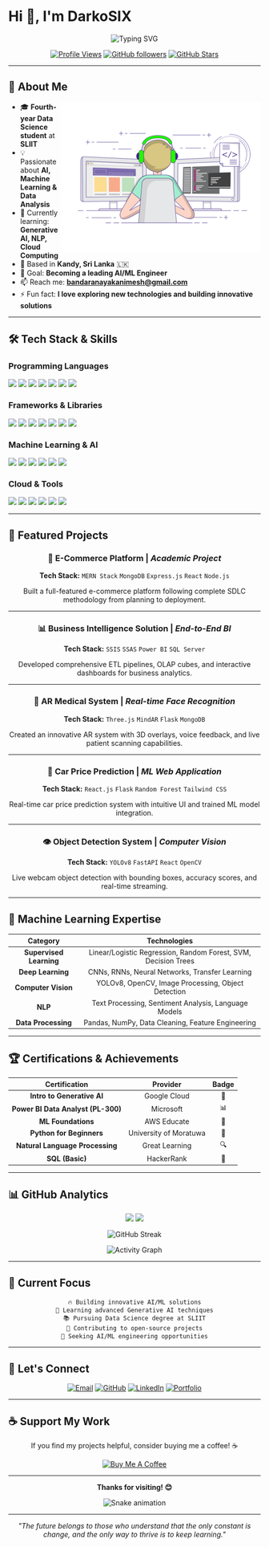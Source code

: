 # Hi 👋, I'm DarkoSIX

<div align="center">
  
  ![Typing SVG](https://readme-typing-svg.herokuapp.com?font=Fira+Code&weight=500&size=30&pause=1000&color=00D4AA&center=true&vCenter=true&random=false&width=600&height=60&lines=Aspiring+AI%2FML+Engineer;Data+Science+Undergraduate;Passionate+Developer;From+Sri+Lanka+🇱🇰)
  
  [![Profile Views](https://komarev.com/ghpvc/?username=DarkoSix-06&label=Profile%20views&color=0e75b6&style=for-the-badge)](https://github.com/DarkoSix-06)
  [![GitHub followers](https://img.shields.io/github/followers/DarkoSix-06?style=for-the-badge&color=blue&labelColor=1c1c1c)](https://github.com/DarkoSix-06?tab=followers)
  [![GitHub Stars](https://img.shields.io/github/stars/DarkoSix-06?style=for-the-badge&color=yellow&labelColor=1c1c1c)](https://github.com/DarkoSix-06?tab=repositories)

</div>

---

## 🚀 About Me

<img align="right" alt="Coding" width="400" src="https://raw.githubusercontent.com/devSouvik/devSouvik/master/gif3.gif"/>

- 🎓 **Fourth-year Data Science student** at **SLIIT**
- 💡 Passionate about **AI, Machine Learning & Data Analysis**
- 🌱 Currently learning: **Generative AI, NLP, Cloud Computing**
- 📍 Based in **Kandy, Sri Lanka** 🇱🇰
- 🎯 Goal: **Becoming a leading AI/ML Engineer**
- 📫 Reach me: **bandaranayakanimesh@gmail.com**
- ⚡ Fun fact: **I love exploring new technologies and building innovative solutions**

---

## 🛠️ Tech Stack & Skills

### Programming Languages
<p>
  <img src="https://img.shields.io/badge/Python-3776AB?style=for-the-badge&logo=python&logoColor=white" />
  <img src="https://img.shields.io/badge/JavaScript-F7DF1E?style=for-the-badge&logo=javascript&logoColor=black" />
  <img src="https://img.shields.io/badge/PHP-777BB4?style=for-the-badge&logo=php&logoColor=white" />
  <img src="https://img.shields.io/badge/Kotlin-0095D5?style=for-the-badge&logo=kotlin&logoColor=white" />
  <img src="https://img.shields.io/badge/HTML5-E34F26?style=for-the-badge&logo=html5&logoColor=white" />
  <img src="https://img.shields.io/badge/CSS3-1572B6?style=for-the-badge&logo=css3&logoColor=white" />
  <img src="https://img.shields.io/badge/SQL-4479A1?style=for-the-badge&logo=mysql&logoColor=white" />
</p>

### Frameworks & Libraries
<p>
  <img src="https://img.shields.io/badge/React-20232A?style=for-the-badge&logo=react&logoColor=61DAFB" />
  <img src="https://img.shields.io/badge/Node.js-43853D?style=for-the-badge&logo=node.js&logoColor=white" />
  <img src="https://img.shields.io/badge/Flask-000000?style=for-the-badge&logo=flask&logoColor=white" />
  <img src="https://img.shields.io/badge/Express.js-404D59?style=for-the-badge&logo=express&logoColor=white" />
  <img src="https://img.shields.io/badge/Tailwind_CSS-38B2AC?style=for-the-badge&logo=tailwind-css&logoColor=white" />
  <img src="https://img.shields.io/badge/Three.js-000000?style=for-the-badge&logo=three.js&logoColor=white" />
  <img src="https://img.shields.io/badge/jQuery-0769AD?style=for-the-badge&logo=jquery&logoColor=white" />
</p>

### Machine Learning & AI
<p>
  <img src="https://img.shields.io/badge/scikit--learn-F7931E?style=for-the-badge&logo=scikit-learn&logoColor=white" />
  <img src="https://img.shields.io/badge/TensorFlow-FF6F00?style=for-the-badge&logo=tensorflow&logoColor=white" />
  <img src="https://img.shields.io/badge/PyTorch-EE4C2C?style=for-the-badge&logo=pytorch&logoColor=white" />
  <img src="https://img.shields.io/badge/Pandas-150458?style=for-the-badge&logo=pandas&logoColor=white" />
  <img src="https://img.shields.io/badge/NumPy-013243?style=for-the-badge&logo=numpy&logoColor=white" />
  <img src="https://img.shields.io/badge/OpenCV-27338e?style=for-the-badge&logo=OpenCV&logoColor=white" />
</p>

### Cloud & Tools
<p>
  <img src="https://img.shields.io/badge/Google_Cloud-4285F4?style=for-the-badge&logo=google-cloud&logoColor=white" />
  <img src="https://img.shields.io/badge/Amazon_AWS-232F3E?style=for-the-badge&logo=amazon-aws&logoColor=white" />
  <img src="https://img.shields.io/badge/MongoDB-4EA94B?style=for-the-badge&logo=mongodb&logoColor=white" />
  <img src="https://img.shields.io/badge/Power_BI-F2C811?style=for-the-badge&logo=powerbi&logoColor=black" />
  <img src="https://img.shields.io/badge/GitHub-181717?style=for-the-badge&logo=github&logoColor=white" />
  <img src="https://img.shields.io/badge/Docker-2496ED?style=for-the-badge&logo=docker&logoColor=white" />
</p>

---

## 🚀 Featured Projects

<div align="center">

### 🛒 **E-Commerce Platform** | *Academic Project*
**Tech Stack:** `MERN Stack` `MongoDB` `Express.js` `React` `Node.js`

Built a full-featured e-commerce platform following complete SDLC methodology from planning to deployment.

---

### 📊 **Business Intelligence Solution** | *End-to-End BI*
**Tech Stack:** `SSIS` `SSAS` `Power BI` `SQL Server`

Developed comprehensive ETL pipelines, OLAP cubes, and interactive dashboards for business analytics.

---

### 🏥 **AR Medical System** | *Real-time Face Recognition*
**Tech Stack:** `Three.js` `MindAR` `Flask` `MongoDB`

Created an innovative AR system with 3D overlays, voice feedback, and live patient scanning capabilities.

---

### 🚗 **Car Price Prediction** | *ML Web Application*
**Tech Stack:** `React.js` `Flask` `Random Forest` `Tailwind CSS`

Real-time car price prediction system with intuitive UI and trained ML model integration.

---

### 👁️ **Object Detection System** | *Computer Vision*
**Tech Stack:** `YOLOv8` `FastAPI` `React` `OpenCV`

Live webcam object detection with bounding boxes, accuracy scores, and real-time streaming.

</div>

---

## 🎯 Machine Learning Expertise

<div align="center">

| **Category** | **Technologies** |
|:---:|:---:|
| **Supervised Learning** | Linear/Logistic Regression, Random Forest, SVM, Decision Trees |
| **Deep Learning** | CNNs, RNNs, Neural Networks, Transfer Learning |
| **Computer Vision** | YOLOv8, OpenCV, Image Processing, Object Detection |
| **NLP** | Text Processing, Sentiment Analysis, Language Models |
| **Data Processing** | Pandas, NumPy, Data Cleaning, Feature Engineering |

</div>

---

## 🏆 Certifications & Achievements

<div align="center">

| Certification | Provider | Badge |
|:---:|:---:|:---:|
| **Intro to Generative AI** | Google Cloud | 🧠 |
| **Power BI Data Analyst (PL-300)** | Microsoft | 📊 |
| **ML Foundations** | AWS Educate | 🤖 |
| **Python for Beginners** | University of Moratuwa | 🐍 |
| **Natural Language Processing** | Great Learning | 🔍 |
| **SQL (Basic)** | HackerRank | 🧮 |

</div>

---

## 📊 GitHub Analytics

<div align="center">
  
  <img height="180em" src="https://github-readme-stats.vercel.app/api?username=DarkoSix-06&show_icons=true&theme=radical&include_all_commits=true&count_private=true&hide_border=true&bg_color=0d1117"/>
  <img height="180em" src="https://github-readme-stats.vercel.app/api/top-langs/?username=DarkoSix-06&layout=compact&langs_count=8&theme=radical&hide_border=true&bg_color=0d1117"/>

</div>

<div align="center">
  
  ![GitHub Streak](https://github-readme-streak-stats.herokuapp.com/?user=DarkoSix-06&theme=radical&hide_border=true&background=0d1117)
  
</div>

<div align="center">
  
  ![Activity Graph](https://github-readme-activity-graph.vercel.app/graph?username=DarkoSix-06&theme=react-dark&hide_border=true&bg_color=0d1117)
  
</div>

---

## 🎯 Current Focus

<div align="center">

```text
🔥 Building innovative AI/ML solutions
🌱 Learning advanced Generative AI techniques
📚 Pursuing Data Science degree at SLIIT
🚀 Contributing to open-source projects
💼 Seeking AI/ML engineering opportunities
```

</div>

---

## 🤝 Let's Connect

<div align="center">

[![Email](https://img.shields.io/badge/Email-D14836?style=for-the-badge&logo=gmail&logoColor=white)](mailto:bandaranayakanimesh@gmail.com)
[![GitHub](https://img.shields.io/badge/GitHub-181717?style=for-the-badge&logo=github&logoColor=white)](https://github.com/DarkoSix-06)
[![LinkedIn](https://img.shields.io/badge/LinkedIn-0077B5?style=for-the-badge&logo=linkedin&logoColor=white)](https://linkedin.com/in/your-profile)
[![Portfolio](https://img.shields.io/badge/Portfolio-000000?style=for-the-badge&logo=About.me&logoColor=white)](https://your-portfolio.com)

</div>

---

## ☕ Support My Work

<div align="center">

If you find my projects helpful, consider buying me a coffee! ☕

[![Buy Me A Coffee](https://img.shields.io/badge/Buy%20Me%20A%20Coffee-FFDD00?style=for-the-badge&logo=buy-me-a-coffee&logoColor=black)](https://www.buymeacoffee.com/darkosix)

</div>

---

<div align="center">
  
  **Thanks for visiting! 😊**
  
  ![Snake animation](https://github.com/DarkoSix-06/DarkoSix-06/blob/output/github-contribution-grid-snake.svg)

</div>

---

<div align="center">
  
  *"The future belongs to those who understand that the only constant is change, and the only way to thrive is to keep learning."*
  
</div>
